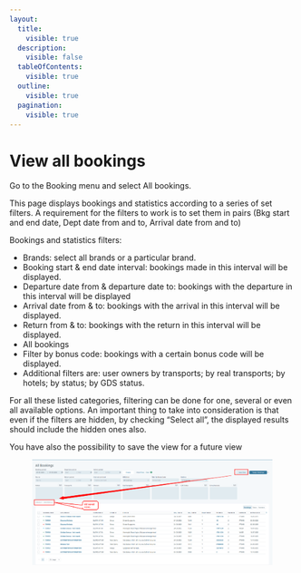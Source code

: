 ```yaml
---
layout:
  title:
    visible: true
  description:
    visible: false
  tableOfContents:
    visible: true
  outline:
    visible: true
  pagination:
    visible: true
---
```


# View all bookings

Go to the Booking menu and select All bookings.&#x20;

This page displays bookings and statistics according to a series of set filters. A requirement for the filters to work is to set them in pairs (Bkg start and end date, Dept date from and to, Arrival date from and to)&#x20;

Bookings and statistics filters:&#x20;

* Brands: select all brands or a particular brand.&#x20;
* Booking start & end date interval: bookings made in this interval will be displayed.&#x20;
* Departure date from & departure date to: bookings with the departure in this interval will be displayed&#x20;
* Arrival date from & to: bookings with the arrival in this interval will be displayed.&#x20;
* Return from & to: bookings with the return in this interval will be displayed.&#x20;
* All bookings&#x20;
* Filter by bonus code: bookings with a certain bonus code will be displayed.&#x20;
* Additional filters are: user owners by transports; by real transports; by hotels; by status; by GDS status.&#x20;

For all these listed categories, filtering can be done for one, several or even all available options. An important thing to take into consideration is that even if the filters are hidden, by checking “Select all”, the displayed results should include the hidden ones also.

You have also the possibility to save the view for a future view

<figure><img src="../../.gitbook/assets/image (8) (1) (1) (1) (1) (1) (1).png" alt=""><figcaption></figcaption></figure>

